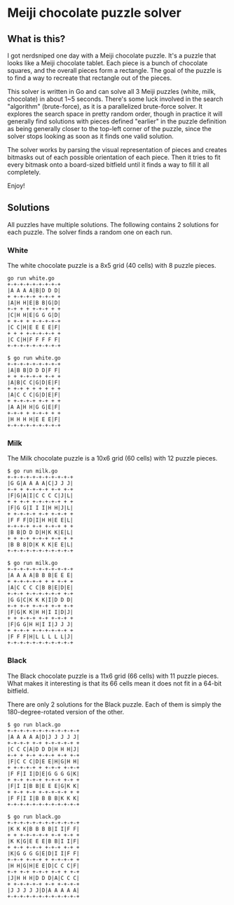 # Meiji chocolate puzzle solver

## What is this?

I got nerdsniped one day with a Meiji chocolate puzzle. It's a puzzle that looks like a Meiji chocolate tablet. Each piece is a bunch of chocolate squares, and the overall pieces form a rectangle. The goal of the puzzle is to find a way to recreate that rectangle out of the pieces.

This solver is written in Go and can solve all 3 Meiji puzzles (white, milk, chocolate) in about 1~5 seconds. There's some luck involved in the search "algorithm" (brute-force), as it is a parallelized brute-force solver. It explores the search space in pretty random order, though in practice it will generally find solutions with pieces defined "earlier" in the puzzle definition as being generally closer to the top-left corner of the puzzle, since the solver stops looking as soon as it finds one valid solution.

The solver works by parsing the visual representation of pieces and creates bitmasks out of each possible orientation of each piece. Then it tries to fit every bitmask onto a board-sized bitfield until it finds a way to fill it all completely.

Enjoy!

## Solutions

All puzzles have multiple solutions. The following contains 2 solutions for each puzzle. The solver finds a random one on each run.

### White

The white chocolate puzzle is a 8x5 grid (40 cells) with 8 puzzle pieces.

```shell
go run white.go
+-+-+-+-+-+-+-+-+
|A A A A|B|D D D|
+ +-+-+-+ +-+-+ +
|A|H H|E|B B|G|D|
+-+ + + +-+-+ + +
|C|H H|E|G G G|D|
+ +-+ + +-+-+-+-+
|C C|H|E E E E|F|
+ + + +-+-+-+-+ +
|C C|H|F F F F F|
+-+-+-+-+-+-+-+-+

$ go run white.go
+-+-+-+-+-+-+-+-+
|A|B B|D D D|F F|
+ + +-+-+-+ +-+ +
|A|B|C C|G|D|E|F|
+ +-+ + + + + + +
|A|C C C|G|D|E|F|
+ +-+-+-+ +-+ + +
|A A|H H|G G|E|F|
+-+-+ + +-+-+ + +
|H H H H|E E E|F|
+-+-+-+-+-+-+-+-+
```

### Milk

The Milk chocolate puzzle is a 10x6 grid (60 cells) with 12 puzzle pieces.

```shell
$ go run milk.go
+-+-+-+-+-+-+-+-+-+-+
|G G|A A A A|C|J J J|
+-+ + +-+-+-+ +-+ +-+
|F|G|A|I|C C C C|J|L|
+ + +-+ +-+-+-+-+ + +
|F|G G|I I I|H H|J|L|
+ +-+-+-+ +-+ +-+-+ +
|F F F|D|I|H H|E E|L|
+-+-+-+ +-+ +-+-+ + +
|B B|D D D|H|K K|E|L|
+ + +-+ +-+-+ +-+ + +
|B B B|D|K K K|E E|L|
+-+-+-+-+-+-+-+-+-+-+

$ go run milk.go
+-+-+-+-+-+-+-+-+-+-+
|A A A A|B B B|E E E|
+ +-+-+-+-+ + + +-+ +
|A|C C C C|B B|E|D|E|
+-+-+ +-+-+-+-+-+ +-+
|G G|C|K K K|I|D D D|
+-+ +-+ +-+-+ +-+ +-+
|F|G|K K|H H|I I|D|J|
+ + +-+-+ +-+ +-+-+ +
|F|G G|H H|I I|J J J|
+ +-+-+ +-+-+-+-+-+ +
|F F F|H|L L L L L|J|
+-+-+-+-+-+-+-+-+-+-+
```

### Black

The Black chocolate puzzle is a 11x6 grid (66 cells) with 11 puzzle pieces. What makes it interesting is that its 66 cells mean it does not fit in a 64-bit bitfield.

There are only 2 solutions for the Black puzzle. Each of them is simply the 180-degree-rotated version of the other.

```shell
$ go run black.go
+-+-+-+-+-+-+-+-+-+-+-+
|A A A A A|D|J J J J J|
+-+-+-+ +-+ +-+-+-+-+ +
|C C C|A|D D D|H H H|J|
+-+ + +-+ +-+-+ +-+ +-+
|F|C C C|D|E E|H|G|H H|
+ +-+-+-+ + +-+-+ +-+-+
|F F|I I|D|E|G G G G|K|
+ +-+ +-+-+ +-+-+ +-+ +
|F|I I|B B|E E E|G|K K|
+ +-+ +-+ +-+-+-+-+ + +
|F F|I I|B B B B|K K K|
+-+-+-+-+-+-+-+-+-+-+-+

$ go run black.go
+-+-+-+-+-+-+-+-+-+-+-+
|K K K|B B B B|I I|F F|
+ + +-+-+-+-+ +-+ +-+ +
|K K|G|E E E|B B|I I|F|
+ +-+ +-+-+ +-+-+ +-+ +
|K|G G G G|E|D|I I|F F|
+-+-+ +-+-+ + +-+-+-+ +
|H H|G|H|E E|D|C C C|F|
+-+ +-+ +-+-+ +-+ + +-+
|J|H H H|D D D|A|C C C|
+ +-+-+-+-+ +-+ +-+-+-+
|J J J J J|D|A A A A A|
+-+-+-+-+-+-+-+-+-+-+-+
```

